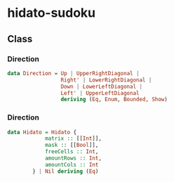 # hidato-sudoku

## Class

### Direction

```haskell
data Direction = Up | UpperRightDiagonal | 
                 Right' | LowerRightDiagonal | 
                 Down | LowerLeftDiagonal | 
                 Left' | UpperLeftDiagonal  
                 deriving (Eq, Enum, Bounded, Show)
```
### Direction

```haskell
data Hidato = Hidato { 
            matrix :: [[Int]], 
            mask :: [[Bool]], 
            freeCells :: Int, 
            amountRows :: Int, 
            amountCols :: Int 
        } | Nil deriving (Eq)
```
